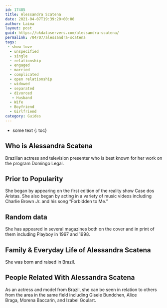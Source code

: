 ```yaml
---
id: 17485
title: Alessandra Scatena
date: 2021-04-07T19:39:20+00:00
author: Laima
layout: post
guid: https://ukdataservers.com/alessandra-scatena/
permalink: /04/07/alessandra-scatena
tags:
 - show love
  - unspecified
  - single
  - relationship
  - engaged
  - married
  - complicated
  - open relationship
  - widowed
  - separated
  - divorced
   - Husband
  - Wife
  - Boyfriend
  - Girlfriend
category: Guides
---
```


* some text
{: toc}


## Who is Alessandra Scatena
                  
                  
                  
Brazilian actress and television presenter who is best known for her work on the program Domingo Legal. 
                  
              
            
              
            
                
                
                
## Prior to Popularity
                  
                  
                  
She began by appearing on the first edition of the reality show Case dos Aristas. She also began by acting in a variety of music videos including Charlie Brown Jr. and his song &#8220;Forbidden to Me.&#8221; 
                  
              
            
              
            
                
                
                
## Random data
                  
                  
                  
She has appeared in several magazines both on the cover and in print of them including Playboy in 1997 and 1998. 
                  
              
            
              
            
                
                
                
## Family & Everyday Life of Alessandra Scatena
                  
                  
                  
She was born and raised in Brazil. 
                  
              
            
              
            
                
                
                
## People Related With Alessandra Scatena
                  
                  
                  
As an actress and model from Brazil, she can be seen in relation to others from the area in the same field including Gisele Bundchen, Alice Braga, Morena Baccarin, and Izabel Goulart. 
                  
              
            
              
            
                
              
            
              
              
            
            
              
            
          
          
          